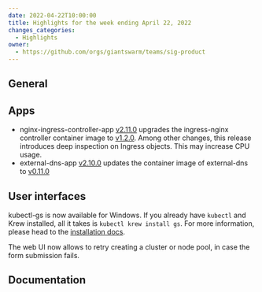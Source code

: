 ```yaml
---
date: 2022-04-22T10:00:00
title: Highlights for the week ending April 22, 2022
changes_categories:
  - Highlights
owner:
  - https://github.com/orgs/giantswarm/teams/sig-product
---
```


## General


## Apps
- nginx-ingress-controller-app [v2.11.0](https://github.com/giantswarm/nginx-ingress-controller-app/blob/master/CHANGELOG.md#2110---2022-04-22) upgrades the ingress-nginx controller container image to [v1.2.0](https://github.com/kubernetes/ingress-nginx/blob/main/Changelog.md#120). Among other changes, this release introduces deep inspection on Ingress objects. This may increase CPU usage.
- external-dns-app [v2.10.0](https://github.com/giantswarm/external-dns-app/blob/master/CHANGELOG.md#2100---2022-04-20) updates the container image of external-dns to [v0.11.0](https://github.com/kubernetes-sigs/external-dns/releases/tag/v0.11.0)

## User interfaces

kubectl-gs is now available for Windows. If you already have `kubectl` and Krew installed, all it takes is `kubectl krew install gs`. For more information, please head to the [installation docs](https://docs.giantswarm.io/ui-api/kubectl-gs/installation/).

The web UI now allows to retry creating a cluster or node pool, in case the form submission fails.

## Documentation

